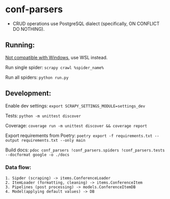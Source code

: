 # conf-parsers
* CRUD operations use PostgreSQL dialect (specifically, ON CONFLICT DO NOTHING).

## Running:
[Not compatible with Windows](https://github.com/scrapy-plugins/scrapy-playwright#lack-of-native-support-for-windows), use WSL instead.

Run single spider: `scrapy crawl %spider_name%`

Run all spiders: `python run.py`

## Development:
Enable dev settings: `export SCRAPY_SETTINGS_MODULE=settings_dev`

Tests: `python -m unittest discover`

Coverage: `coverage run -m unittest discover && coverage report`

Export requirements from Poetry: `poetry export -f requirements.txt --output requirements.txt --only main`

Build docs: `pdoc conf_parsers !conf_parsers.spiders !conf_parsers.tests --docformat google -o ./docs`

### Data flow:
    1. Sipder (scraping) -> items.ConferenceLoader
    2. ItemLoader (formatting, cleaning) -> items.ConferenceItem
    3. Pipelines (post processing) -> models.ConferenceItemDB
    4. Model(applying default values) -> DB